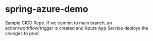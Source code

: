 # spring-azure-demo


Sample CICD Repo.
If we commit to main branch, an action/workflow/trigger is created and Azure App Service deploys the changes to prod 
